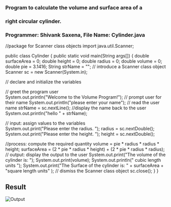 
### Program to calculate the volume and surface area of a
### right circular cylinder.      
### Programmer: Shivank Saxena, File Name: Cylinder.java 


//package for Scanner class objects
import java.util.Scanner;

public class Cylinder
{
public static void main(String args[])
{
	double surfaceArea = 0;
	double height = 0;
	double radius = 0;
	double volume = 0;
	double pie = 3.1416;
	String strName = "";
 // introduce a Scanner class object
 Scanner sc = new Scanner(System.in);

 // declare and initialize the variables
 
  
 

 // greet the program user	
 System.out.println("Welcome to the Volume Program!");
 // prompt user for their name
 System.out.println("please enter your name");
 // read the user name
 strName = sc.nextLine();
 //display the name back to the user
 System.out.println("hello " + strName);
	     
 // input: assign values to the variables	
 System.out.print("Please enter the radius. ");
 radius = sc.nextDouble(); 
 System.out.print("Please enter the height. ");
 height = sc.nextDouble();

//process: compute the required quantity
 volume = pie * radius * radius * height;
 surfaceArea = (2 * pie * radius * height) + (2 * pie * radius * radius);
 // output: display the output to the user
 System.out.print("The volume of the cylinder is: ");
 System.out.print(volume);
 System.out.println(" cubic length units ");
 System.out.print("The Surface of the cylinder is: " + surfaceArea + "square length units" );
 // dismiss the Scanner class object
 sc.close();
}
}

## Result
![Output](https://github.com/ssaxena12/Object-Oriented-Application-Development/blob/master/Lab_0/Output.PNG)
